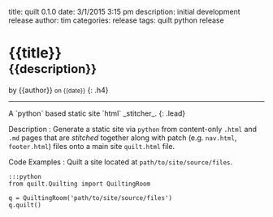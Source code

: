 title:       quilt 0.1.0
date:        3/1/2015 3:15 pm
description: initial development release
author:      tim
categories:  release
tags:        quilt
             python
             release

# {{title}} <br><small>{{description}}</small>
by {{author}} <small>on {{date}}</small>
{: .h4}
****************************************************************************************************************

<div id="post" markdown="1">
A `python` based static site `html` _stitcher_.
{: .lead}

Description
:  Generate a static site via `python` from content-only `.html` and `.md` pages that are _stitched_ together  along with patch (e.g. `nav.html`, `footer.html`) files onto a main site `quilt.html` file.  

Code Examples
 : Quilt a site located at `path/to/site/source/files`.
```
:::python
from quilt.Quilting import QuiltingRoom

q = QuiltingRoom('path/to/site/source/files')
q.quilt()
```
</div>
